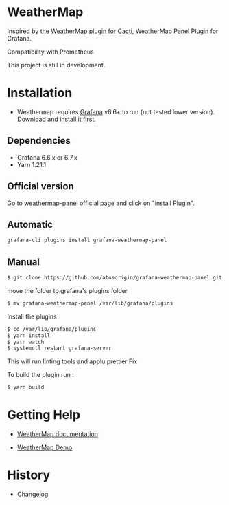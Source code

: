 # WeatherMap

Inspired by the [WeatherMap plugin for Cacti](https://www.network-weathermap.com/), WeatherMap Panel Plugin for Grafana.

Compatibility with  Prometheus

This project is still in development.

# Installation

* Weathermap requires [Grafana](https://www.grafana.com/) v6.6+ to run (not tested lower version). Download and install it first.

## Dependencies

- Grafana 6.6.x or 6.7.x
- Yarn 1.21.1


## Official version

Go to [weathermap-panel](https://grafana.com/plugins/grafana-weathermap-panel) official page and click on "install Plugin".


## Automatic

```sh
grafana-cli plugins install grafana-weathermap-panel
```

## Manual

```sh
$ git clone https://github.com/atosorigin/grafana-weathermap-panel.git
```

move the folder to grafana's plugins folder

```sh
$ mv grafana-weathermap-panel /var/lib/grafana/plugins
```

Install the plugins

```sh
$ cd /var/lib/grafana/plugins
$ yarn install
$ yarn watch
$ systemctl restart grafana-server
```

This will run linting tools and applu prettier Fix

To build the plugin run :

```sh
$ yarn build
```



# Getting Help

* [WeatherMap documentation](https://github.com/atosorigin/grafana-weathermap-panel/tree/master/docs)

* [WeatherMap Demo](https://github.com/atosorigin/grafana-weathermap-panel/tree/master/demo)


# History

* [Changelog](https://github.com/atosorigin/grafana-weathermap-panel/blob/master/CHANGELOG.md)
